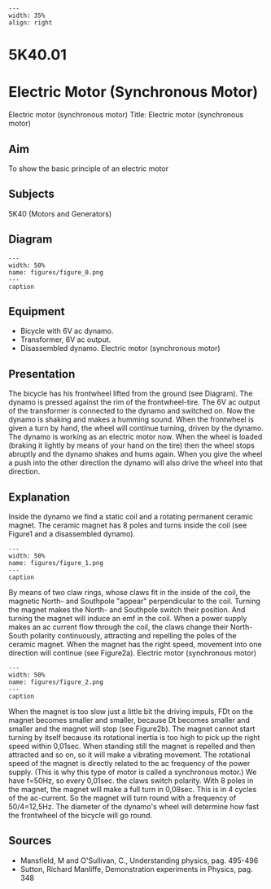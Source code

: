 
```{figure} /figures/busy.png
---
width: 35%
align: right
```
# 5K40.01 
  # Electric Motor (Synchronous Motor) 
 Electric motor (synchronous motor) Title: Electric motor (synchronous motor)    
  
## Aim   
 To show the basic principle of an electric motor    
  
## Subjects   
 5K40 (Motors and Generators)   
  
## Diagram   
   
```{figure} figures/figure_0.png  
---  
width: 50%  
name: figures/figure_0.png  
---  
caption  
``` 
      
  
## Equipment   
 
 *  Bicycle with 6V ac dynamo. 
 *  Transformer, 6V ac output. 
 *  Disassembled dynamo. Electric motor (synchronous motor)
    
  
## Presentation   
 The bicycle has his frontwheel lifted from the ground (see Diagram). The dynamo is pressed against the rim of the frontwheel-tire. The 6V ac output of the transformer is connected to the dynamo and switched on. Now the dynamo is shaking and makes a humming sound. When the frontwheel is given a turn by hand, the wheel will continue turning, driven by the dynamo. The dynamo is working as an electric motor now. When the wheel is loaded (braking it lightly by means of your hand on the tire) then the wheel stops abruptly and the dynamo shakes and hums again. When you give the wheel a push into the other direction the dynamo will also drive the wheel into that direction.    
  
## Explanation   
 Inside the dynamo we find a static coil and a rotating permanent ceramic magnet. The ceramic magnet has 8 poles and turns inside the coil (see Figure1 and a disassembled dynamo).      
```{figure} figures/figure_1.png  
---  
width: 50%  
name: figures/figure_1.png  
---  
caption  
``` 
 By means of two claw rings, whose claws fit in the inside of the coil, the magnetic North- and Southpole "appear" perpendicular to the coil. Turning the magnet makes the North- and Southpole switch their position. And turning the magnet will induce an emf in the coil. When a power supply makes an ac current flow through the coil, the claws change their North-South polarity continuously, attracting and repelling the poles of the ceramic magnet. When the magnet has the right speed, movement into one direction will continue (see Figure2a).   Electric motor (synchronous motor)   
```{figure} figures/figure_2.png  
---  
width: 50%  
name: figures/figure_2.png  
---  
caption  
``` 
 When the magnet is too slow just a little bit the driving impuls, FDt on the magnet becomes smaller and smaller, because Dt becomes smaller and smaller and the magnet will stop (see Figure2b). The magnet cannot start turning by itself because its rotational inertia is too high to pick up the right speed within 0,01sec. When standing still the magnet is repelled and then attracted and so on, so it will make a vibrating movement. The rotational speed of the magnet is directly related to the ac frequency of the power supply. (This is why this type of motor is called a synchronous motor.) We have f=50Hz, so every 0,01sec. the claws switch polarity. With 8 poles in the magnet, the magnet will make a full turn in 0,08sec. This is in 4 cycles of the ac-current. So the magnet will turn round with a frequency of 50/4=12,5Hz. The diameter of the dynamo's wheel will determine how fast the frontwheel of the bicycle will go round.    
  
## Sources   
 
 *  Mansfield, M and O'Sullivan, C., Understanding physics, pag. 495-496 
 *  Sutton, Richard Manliffe, Demonstration experiments in Physics, pag. 348
  